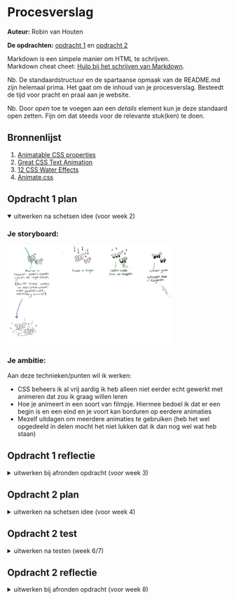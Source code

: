 # Procesverslag
**Auteur:** Robin van Houten

**De opdrachten:** [opdracht 1](opdracht1/index.html) en [opdracht 2](opdracht2/index.html)


Markdown is een simpele manier om HTML te schrijven.  
Markdown cheat cheet: [Hulp bij het schrijven van Markdown](https://github.com/adam-p/markdown-here/wiki/Markdown-Cheatsheet).

Nb. De standaardstructuur en de spartaanse opmaak van de README.md zijn helemaal prima. Het gaat om de inhoud van je procesverslag. Besteedt de tijd voor pracht en praal aan je website.

Nb. Door *open* toe te voegen aan een *details* element kun je deze standaard open zetten. Fijn om dat steeds voor de relevante stuk(ken) te doen.



## Bronnenlijst
  1. <a href="https://developer.mozilla.org/en-US/docs/Web/CSS/CSS_animated_properties" target="_blank">Animatable CSS properties</a>
  2. <a href="https://www.sliderrevolution.com/resources/css-text-animation/" target="_blank">Great CSS Text Animation</a>
  3. <a href="https://freefrontend.com/css-water-effects/" target="_blank">12 CSS Water Effects</a>
  4. <a href="https://animate.style/" target="_blank">Animate.css</a>



## Opdracht 1 plan

<details open>
  <summary>uitwerken na schetsen idee (voor week 2)</summary>


  ### Je storyboard:
  <img src="opdracht1/images/schets-animatie.jpg" width="375px" alt="storyboard voor opdracht 1">


  ### Je ambitie: 
  Aan deze technieken/punten wil ik werken:
  - CSS beheers ik al vrij aardig ik heb alleen niet eerder echt gewerkt met animeren dat zou ik graag willen leren
  - Hoe je animeert in een soort van filmpje. Hiermee bedoel ik dat er een begin is en een eind en je voort kan borduren op eerdere animaties
  - Mezelf uitdagen om meerdere animaties te gebruiken (heb het wel opgedeeld in delen mocht het niet lukken dat ik dan nog wel wat heb staan)
 
</details>



## Opdracht 1 reflectie

<details>
  <summary>uitwerken bij afronden opdracht (voor week 3)</summary>


  ### Je uitkomst - karakteristiek screenshot(s):
  <img src="opdracht1/images/result.png" width="375px" alt="uitomst opdracht 1">


  ### Dit ging goed/Heb ik geleerd: 
  Om de tekst vol te laten lopen heb ik geleerd met een before en after te werken. Zoals hier te zien is probeerde ik eerst alles in alleen een before te doen maar omddat ik 'up' apart moest stijlen om de positie te veranderen heb ik ook gebruik gemaakt van een after. Daarnaast was het werken met hiermee nieuw en ook content had ik nog niet eerder gebruikt of gezien.

  <img src="opdracht1/images/fout-before-after.PNG" width="375px" alt="top">


  ### Dit was lastig/Is niet gelukt:
  Ik heb heel lang naar deze fout gekeken. Uit eindelijk bleek mijn width op mijn h1 te krap te zijn. Ook had de before een soort schaduw (geen plaatje meer van sorry) die heel gek stond en dus ook verdween doormiddel van de animatie. Dit bleek een text-shadow te zijn die ik per ongeluk op de body gezet had in plaats van op de h1.

  <img src="opdracht1/images/fout-width.jpeg" width="375px" alt="bummer">
</details>



## Opdracht 2 plan

<details>
  <summary>uitwerken na schetsen idee (voor week 4)</summary>


  ### Je ontwerp:
  <img src="readme-images/dummy-plaatje.svg" width="375px" alt="ontwerp opdracht 2">


  ### Je ambitie: 
  Aan deze technieken/punten wil ik werken:
  - punt 1
  - punt 2
  - nog een punt
  - ...
</details>



## Opdracht 2 test

<details>
  <summary>uitwerken na testen (week 6/7)</summary>

  Neem minimaal 5 bevindingen op:



  ### Bevinding 1:
  Omschrijving van wat er nog niet orde was (tekst en afbeeding(en)).

  #### oplossing:
  Beschrijving hoe je het hebt hebt opgelost of als het niet gelukt is hoe je het zou oplossen (tekst en afbeeding(en)).



  ### Bevinding 2:
  Omschrijving van wat er nog niet orde was (tekst en afbeeding(en)).

  #### oplossing:
  Beschrijving hoe je het hebt hebt opgelost of als het niet gelukt is hoe je het zou oplossen (tekst en afbeeding(en)).



  ### Bevinding 3:
  ...
</details>



## Opdracht 2 reflectie

<details>
  <summary>uitwerken bij afronden opdracht (voor week 8)</summary>

  ### Je uitkomst - karakteristiek screenshot(s):
  <img src="readme-images/dummy-plaatje.svg" width="375px" alt="uitkomst opdracht 2">


  ### Dit ging goed/Heb ik geleerd: 
  Korte omschrijving met plaatje(s)

  <img src="readme-images/dummy-plaatje.svg" width="375px" alt="top">


  ### Dit was lastig/Is niet gelukt:
  Korte omschrijving met plaatje(s)

  <img src="readme-images/dummy-plaatje.svg" width="375px" alt="bummer">
</details>
